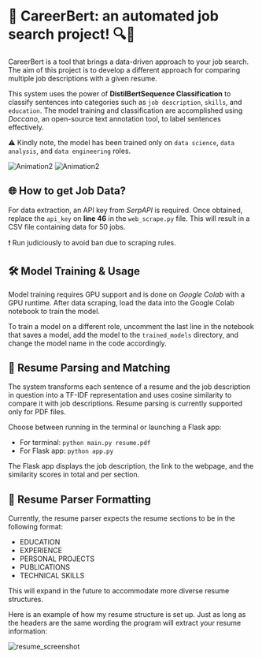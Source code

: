 # 🚀 **CareerBert**: an automated job search project! 🔍🎯

CareerBert is a tool that brings a data-driven approach to your job search. The aim of this project is to develop a different approach for comparing multiple job descriptions with a given resume. 

This system uses the power of **DistilBertSequence Classification** to classify sentences into categories such as `job description`, `skills`, and `education`. The model training and classification are accomplished using *Doccano*, an open-source text annotation tool, to label sentences effectively. 

⚠️ Kindly note, the model has been trained only on `data science`, `data analysis`, and `data engineering` roles. 

![Animation2](https://github.com/nickhward/CareerBERT/blob/main/gifs/Animation2.gif)
![Animation2](https://github.com/nickhward/CareerBERT/blob/main/gifs/Animation.gif)

## 🌐 **How to get Job Data?** 

For data extraction, an API key from *SerpAPI* is required. Once obtained, replace the `api_key` on **line 46** in the `web_scrape.py` file. This will result in a CSV file containing data for 50 jobs.

❗ Run judiciously to avoid ban due to scraping rules.


## 🛠 **Model Training & Usage** 

Model training requires GPU support and is done on *Google Colab* with a GPU runtime. After data scraping, load the data into the Google Colab notebook to train the model.

To train a model on a different role, uncomment the last line in the notebook that saves a model, add the model to the `trained_models` directory, and change the model name in the code accordingly.


## 📝 **Resume Parsing and Matching** 

The system transforms each sentence of a resume and the job description in question into a TF-IDF representation and uses cosine similarity to compare it with job descriptions. Resume parsing is currently supported only for PDF files.

Choose between running in the terminal or launching a Flask app:

- For terminal: `python main.py resume.pdf`
- For Flask app: `python app.py`

The Flask app displays the job description, the link to the webpage, and the similarity scores in total and per section.


## 📄 **Resume Parser Formatting** 

Currently, the resume parser expects the resume sections to be in the following format:

- EDUCATION
- EXPERIENCE
- PERSONAL PROJECTS
- PUBLICATIONS
- TECHNICAL SKILLS

This will expand in the future to accommodate more diverse resume structures.

Here is an example of how my resume structure is set up. Just as long as the headers are the same wording the program will extract your resume information:

![resume_screenshot](https://github.com/nickhward/CareerBERT/assets/78880630/02808dc6-fb88-4856-8399-10a8bbf7e5b7)


